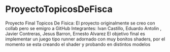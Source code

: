 # ProyectoTopicosDeFisca
Proyecto Final Topicos De Fisica: El proyecto originalmente se creo con collab pero se emigro a GitHub Integrantes: Ivan Castillo, Eduardo Antolin , Javier Contreras, Jesus Barron, Ernesto Alvarez
El objetivo final es implementar un juego tipo runner adornado con muy bonitos shaders, por el momento se esta creando el shader y probando en distintos modelos

